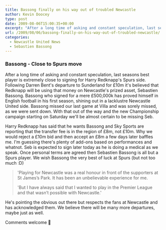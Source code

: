 ```yaml
---
title: Bassong finally on his way out of troubled Newcastle
author: Kevin Doocey
type: post
date: 2009-08-06T15:00:35+00:00
excerpt: "After a long time of asking and constant speculation, last seasons best player is extremely close to signing for "
url: /2009/08/06/bassong-finally-on-his-way-out-of-troubled-newcastle/
categories:
  - Newcastle United News
  - Sebastien Bassong
---
```


### Bassong - Close to Spurs move

After a long time of asking and constant speculation, last seasons best player is extremely close to signing for Harry Redknapp's Spurs side. Following Darren Bent's departure to Sunderland for £10m it's believed that Redknapp will be using that money on Newcastle's prized asset, Sebastien Bassong. Bassong who signed for a mere £500,000k has proved himself in English football in his first season, shining out in a lacklustre Newcastle United side. Bassong missed our last game at Villa and was sorely missed, as we were sent down. With that out of the way and the new Championship campaign starting on Saturday we'll be almost certain to be missing Seb.

Harry Redknapp has said that he wants Bassong and Sky Sports are reporting that the transfer fee is in the region of £8m, not £10m. Why we would reject a £10m bid and then accept an £8m a few days later baffles me. I'm guessing there's plenty of add-ons based on performances and whatnot. Seb is expected to sign later today as he is doing a medical as we speak. Once personal terms are agreed then Sebastien Bassong is all but a Spurs player. We wish Bassong the very best of luck at Spurs (but not too much :D)

> 'Playing for Newcastle was a real honour in front of the supporters at St James’s Park. It has been an unbelievable experience for me.
>
> 'But I have always said that I wanted to play in the Premier League and that wasn’t possible with Newcastle.'

He's pointing the obvious out there but respects the fans at Newcastle and has acknowledged them. We believe there will be many more departures, maybe just as well.

Comments welcome 🙂
